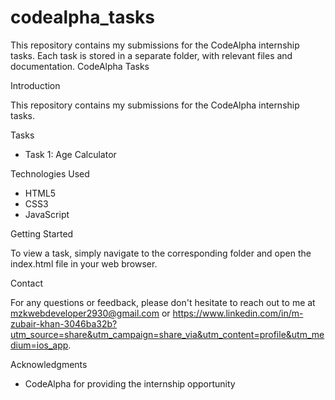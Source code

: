 # codealpha_tasks
This repository contains my submissions for the CodeAlpha internship tasks. Each task is stored in a separate folder, with relevant files and documentation.
CodeAlpha Tasks

Introduction

This repository contains my submissions for the CodeAlpha internship tasks.

Tasks

- Task 1: Age Calculator

Technologies Used

- HTML5
- CSS3
- JavaScript

Getting Started

To view a task, simply navigate to the corresponding folder and open the index.html file in your web browser.

Contact

For any questions or feedback, please don't hesitate to reach out to me at mzkwebdeveloper2930@gmail.com or https://www.linkedin.com/in/m-zubair-khan-3046ba32b?utm_source=share&utm_campaign=share_via&utm_content=profile&utm_medium=ios_app.

Acknowledgments

- CodeAlpha for providing the internship opportunity

